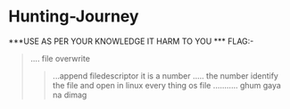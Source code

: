 # Hunting-Journey
***USE AS PER  YOUR KNOWLEDGE IT HARM TO YOU ***
FLAG:-
>.... file overwrite
>>...append 
filedescriptor  it is a number ..... the number identify the file and open 
in linux every thing os file ........... ghum gaya na dimag